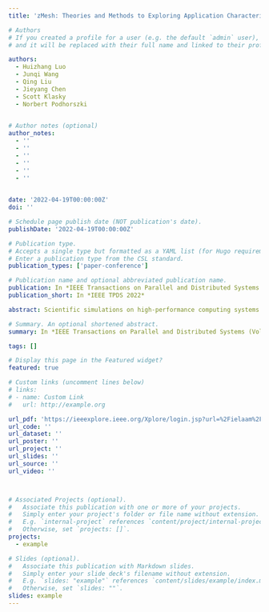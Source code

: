 ```yaml
---
title: 'zMesh: Theories and Methods to Exploring Application Characteristics to Improve Lossy Compression Ratio for Adaptive Mesh Refinement'

# Authors
# If you created a profile for a user (e.g. the default `admin` user), write the username (folder name) here
# and it will be replaced with their full name and linked to their profile.

authors:
  - Huizhang Luo
  - Junqi Wang 
  - Qing Liu
  - Jieyang Chen
  - Scott Klasky
  - Norbert Podhorszki

  
# Author notes (optional)
author_notes:
  - ''
  - ''
  - ''
  - ''
  - ''
  - ''
  

date: '2022-04-19T00:00:00Z'
doi: ''

# Schedule page publish date (NOT publication's date).
publishDate: '2022-04-19T00:00:00Z'

# Publication type.
# Accepts a single type but formatted as a YAML list (for Hugo requirements).
# Enter a publication type from the CSL standard.
publication_types: ['paper-conference']

# Publication name and optional abbreviated publication name.
publication: In *IEEE Transactions on Parallel and Distributed Systems (Volume 33, Issue 12, 01 December 2022)*
publication_short: In *IEEE TPDS 2022*

abstract: Scientific simulations on high-performance computing systems produce vast amounts of data that need to be stored and analyzed efficiently. Lossy compression significantly reduces the data volume by trading accuracy for performance. Despite the recent success of lossy compressions, such as ZFP and SZ, the compression performance is still far from being able to keep up with the exponential growth of data. This article aims to further take advantage of application characteristics, an area that is often under-explored, to improve the compression ratios of adaptive mesh refinement (AMR) - a widely used numerical solver that allows for an improved resolution in limited regions. We propose a level reordering technique zMeshto reduce the storage footprint of AMR applications. In particular, we group the data points that are mapped to the same or adjacent geometric coordinates such that the dataset is smoother and more compressible. Unlike the prior work where the compression performance is affected by the overhead of metadata, this work re-generates the restore recipe using a chained tree structure, thus involving no extra storage overhead for compressed data, which substantially improves the compression ratios. We further derive a mathematical proof that lays the foundation for our method. The results demonstrate that zMesh can improve the smoothness of data by 67.9% and 71.3% for Z-ordering and Hilbert, respectively. Overall, zMesh improves the compression ratios by up to 16.5% and 133.7% for ZFP and SZ, respectively. Despite that zMesh involves additional compute overhead for tree and restore recipe construction, we show that the cost can be amortized as the number of quantities to be compressed increases.

# Summary. An optional shortened abstract.
summary: In *IEEE Transactions on Parallel and Distributed Systems (Volume 33, Issue 12, 01 December 2022)(IEEE TPDS 2022)*

tags: []

# Display this page in the Featured widget?
featured: true

# Custom links (uncomment lines below)
# links:
# - name: Custom Link
#   url: http://example.org

url_pdf: 'https://ieeexplore.ieee.org/Xplore/login.jsp?url=%2Fielaam%2F71%2F9790018%2F9760099-aam.pdf&authDecision=-203'
url_code: ''
url_dataset: ''
url_poster: ''
url_project: ''
url_slides: ''
url_source: ''
url_video: ''



# Associated Projects (optional).
#   Associate this publication with one or more of your projects.
#   Simply enter your project's folder or file name without extension.
#   E.g. `internal-project` references `content/project/internal-project/index.md`.
#   Otherwise, set `projects: []`.
projects:
  - example

# Slides (optional).
#   Associate this publication with Markdown slides.
#   Simply enter your slide deck's filename without extension.
#   E.g. `slides: "example"` references `content/slides/example/index.md`.
#   Otherwise, set `slides: ""`.
slides: example
---
```

<!-- 
{{% callout note %}}
Click the _Cite_ button above to demo the feature to enable visitors to import publication metadata into their reference management software.
{{% /callout %}}

{{% callout note %}}
Create your slides in Markdown - click the _Slides_ button to check out the example.
{{% /callout %}}

Add the publication's **full text** or **supplementary notes** here. You can use rich formatting such as including [code, math, and images](https://docs.hugoblox.com/content/writing-markdown-latex/). -->
